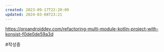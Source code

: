 ```yaml
---
created: 2023-09-17T22:20:09
updated: 2024-03-08T23:21
---
```

https://proandroiddev.com/refactoring-multi-module-kotlin-project-with-konsist-f0de0de59a3d

#작성중 